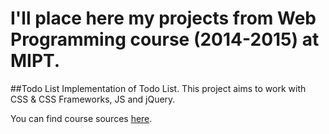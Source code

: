 I'll place here my projects from Web Programming course (2014-2015) at MIPT.
===============

##Todo List
Implementation of Todo List. This project aims to work with CSS & CSS Frameworks, JS and jQuery.


You can find course sources [here](https://github.com/vpavlenko/web-programming).
